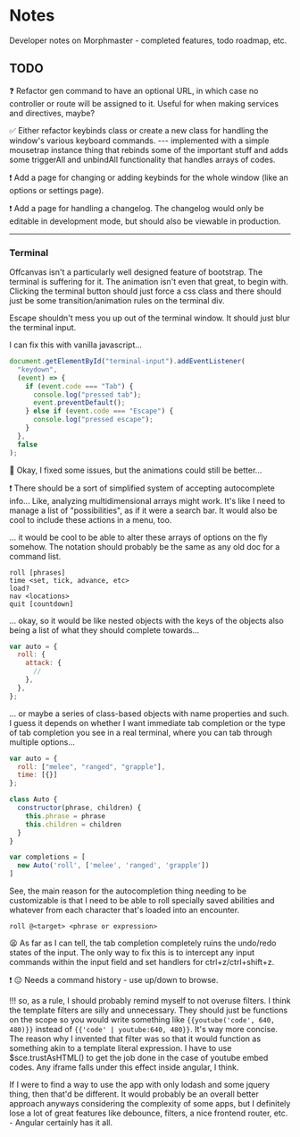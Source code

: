 # Notes

Developer notes on Morphmaster - completed features, todo roadmap, etc.

## TODO

❓ Refactor gen command to have an optional URL, in which case no controller or route will be assigned to it. Useful for when making services and directives, maybe?

✅ Either refactor keybinds class or create a new class for handling the window's various keyboard commands. --- implemented with a simple mousetrap instance thing that rebinds some of the important stuff and adds some triggerAll and unbindAll functionality that handles arrays of codes.

❗ Add a page for changing or adding keybinds for the whole window (like an options or settings page).

❗ Add a page for handling a changelog. The changelog would only be editable in development mode, but should also be viewable in production.

---

### Terminal

Offcanvas isn't a particularly well designed feature of bootstrap. The terminal is suffering for it. The animation isn't even that great, to begin with. Clicking the terminal button should just force a css class and there should just be some transition/animation rules on the terminal div.

Escape shouldn't mess you up out of the terminal window. It should just blur the terminal input.

I can fix this with vanilla javascript...

```javascript
document.getElementById("terminal-input").addEventListener(
  "keydown",
  (event) => {
    if (event.code === "Tab") {
      console.log("pressed tab");
      event.preventDefault();
    } else if (event.code === "Escape") {
      console.log("pressed escape");
    }
  },
  false
);
```

🥱 Okay, I fixed some issues, but the animations could still be better...

❗ There should be a sort of simplified system of accepting autocomplete info... Like, analyzing multidimensional arrays might work. It's like I need to manage a list of "possibilities", as if it were a search bar. It would also be cool to include these actions in a menu, too.

... it would be cool to be able to alter these arrays of options on the fly somehow. The notation should probably be the same as any old doc for a command list.

```text
roll [phrases]
time <set, tick, advance, etc>
load?
nav <locations>
quit [countdown]
```

... okay, so it would be like nested objects with the keys of the objects also being a list of what they should complete towards...

```javascript
var auto = {
  roll: {
    attack: {
      //
    },
  },
};
```

... or maybe a series of class-based objects with name properties and such. I guess it depends on whether I want immediate tab completion or the type of tab completion you see in a real terminal, where you can tab through multiple options...

```javascript
var auto = {
  roll: ["melee", "ranged", "grapple"],
  time: [{}]
};
```

```javascript
class Auto {
  constructor(phrase, children) {
    this.phrase = phrase
    this.children = children
  }
}

var completions = [
  new Auto('roll', ['melee', 'ranged', 'grapple'])
]
```

See, the main reason for the autocompletion thing needing to be customizable is that I need to be able to roll specially saved abilities and whatever from each character that's loaded into an encounter.

```text
roll @<target> <phrase or expression>
```

😫 As far as I can tell, the tab completion completely ruins the undo/redo states of the input. The only way to fix this is to intercept any input commands within the input field and set handlers for ctrl+z/ctrl+shift+z.

❗ 😑 Needs a command history - use up/down to browse.

!!! so, as a rule, I should probably remind myself to not overuse filters. I think the template filters are silly and unnecessary. They should just be functions on the scope so you would write something like `{{youtube('code', 640, 480)}}` instead of `{{'code' | youtube:640, 480}}`. It's way more concise. The reason why I invented that filter was so that it would function as something akin to a template literal expression. I have to use $sce.trustAsHTML() to get the job done in the case of youtube embed codes. Any iframe falls under this effect inside angular, I think.

If I were to find a way to use the app with only lodash and some jquery thing, then that'd be different. It would probably be an overall better approach anyways considering the complexity of some apps, but I definitely lose a lot of great features like debounce, filters, a nice frontend router, etc. - Angular certainly has it all.
